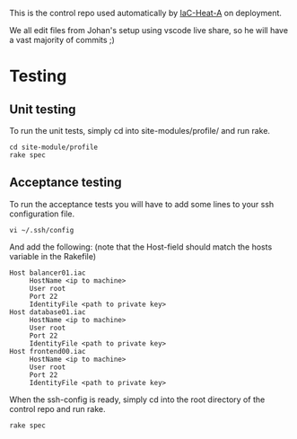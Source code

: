 This is the control repo used automatically by [IaC-Heat-A](https://gitlab.com/erikhje/iac-heat-a) on deployment.

We all edit files from Johan's setup using vscode live share, so he will have a vast majority of commits ;)

# Testing

## Unit testing
To run the unit tests, simply cd into site-modules/profile/ and run rake.

````
cd site-module/profile
rake spec
````

## Acceptance testing
To run the acceptance tests you will have to add some lines to your ssh configuration file.

````
vi ~/.ssh/config

````

And add the following: (note that the Host-field should match the hosts variable in the Rakefile)

````
Host balancer01.iac
     HostName <ip to machine>
     User root
     Port 22
     IdentityFile <path to private key>
Host database01.iac
     HostName <ip to machine>
     User root
     Port 22
     IdentityFile <path to private key>
Host frontend00.iac
     HostName <ip to machine>
     User root
     Port 22     
     IdentityFile <path to private key>
````

When the ssh-config is ready, simply cd into the root directory of the control repo and run rake.

````
rake spec
````